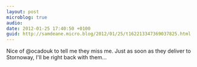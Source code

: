 ```yaml
---
layout: post
microblog: true
audio: 
date: 2012-01-25 17:40:50 +0100
guid: http://samdeane.micro.blog/2012/01/25/t162213347369037825.html
---
```

Nice of @ocadouk to tell me they miss me. Just as soon as they deliver to Stornoway, I'll be right back with them...
